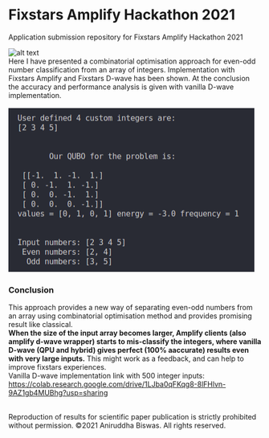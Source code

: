 # Fixstars Amplify Hackathon 2021
Application submission repository for Fixstars Amplify Hackathon 2021

![alt text](https://code4coding.com/wp-content/uploads/2019/03/evenoddarray.jpg) <br>
Here I have presented a combinatorial optimisation approach for even-odd number classification from an array of integers. Implementation with Fixstars Amplify and Fixstars D-wave has been shown. At the conclusion the accuracy and performance analysis is given with vanilla D-wave implementation. <br>
<br>
![alt text](https://raw.githubusercontent.com/speQtrum/Fixstars_Amplify_Hackathon_2021/main/result.png) <br>

### **Conclusion**
This approach provides a new way of separating even-odd numbers from an array using combinatorial optimisation method and provides promising result like classical. <br>
**When the size of the input array becomes larger, Amplify clients (also amplify d-wave wrapper) starts to mis-classify the integers, where vanilla D-wave (QPU and hybrid) gives perfect (100% aaccurate) results even with very large inputs.** This might work as a feedback, and can help to improve fixstars experiences. <br>
Vanilla D-wave implementation link with 500 integer inputs: https://colab.research.google.com/drive/1LJba0qFKqg8-8lFHlvn-9AZ1gb4MUBhg?usp=sharing

<br>
Reproduction of results for scientific paper publication is strictly prohibited without permission. 
©2021 Aniruddha Biswas. All rights reserved.
